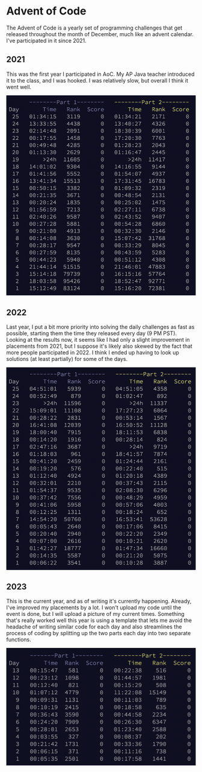 # Advent of Code
The Advent of Code is a yearly set of programming challenges that get released throughout the month of December, much like an advent calendar. I've participated in it since 2021.

## 2021
This was the first year I participated in AoC. My AP Java teacher introduced it to the class, and I was hooked. I was relatively slow, but overall I think it went well.

![alt text](https://github.com/HugoIngelsson/HI_GeneralProjects/blob/main/Advent%20of%20Code/images/2021.png?raw=true)

## 2022
Last year, I put a bit more priority into solving the daily challenges as fast as possible, starting them the time they released every day (9 PM PST). Looking at the results now, it seems like I had only a slight improvement in placements from 2021, but I suppose it's likely also skewed by the fact that more people participated in 2022. I think I ended up having to look up solutions (at least partially) for some of the days.

![alt text](https://github.com/HugoIngelsson/HI_GeneralProjects/blob/main/Advent%20of%20Code/images/2022.png?raw=true)

## 2023
This is the current year, and as of writing it's currently happening. Already, I've improved my placements by a lot. I won't upload my code until the event is done, but I will upload a picture of my current times. Something that's really worked well this year is using a template that lets me avoid the headache of writing similar code for each day and also streamlines the process of coding by splitting up the two parts each day into two separate functions.

![alt text](https://github.com/HugoIngelsson/HI_GeneralProjects/blob/main/Advent%20of%20Code/images/2023.png?raw=true)
